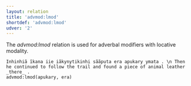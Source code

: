 ```yaml
---
layout: relation
title: 'advmod:lmod'
shortdef: 'advmod:lmod'
udver: '2'
---
```


The _advmod:lmod_ relation is used for adverbal modifiers with locative modality.

~~~ sdparse
Inhinhiã ĩkana iie iãkynytikinhi sããputa era apukary ymata . \n Then he continued to follow the trail and found a piece of animal leather _there_ .
advmod:lmod(apukary, era)

~~~

<!-- Interlanguage links updated Út 9. května 2023, 20:03:57 CEST -->
